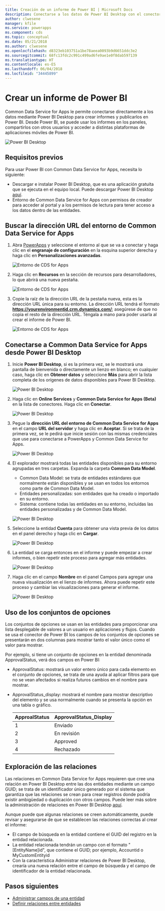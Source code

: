 ```yaml
---
title: Creación de un informe de Power BI | Microsoft Docs
description: Conectarse a los datos de Power BI Desktop con el conector de Common Data Service for Apps.
author: clwesene
manager: kfile
ms.service: powerapps
ms.component: cds
ms.topic: conceptual
ms.date: 05/21/2018
ms.author: clwesene
ms.openlocfilehash: d8323eb103751a1be78aeea0093b9d6651ddc3e2
ms.sourcegitcommit: 68fc13fdc2c991c499ad6fe9ae1e0f8dab597139
ms.translationtype: HT
ms.contentlocale: es-ES
ms.lasthandoff: 06/04/2018
ms.locfileid: "34445899"
---
```

# <a name="create-a-power-bi-report"></a>Crear un informe de Power BI
Common Data Service for Apps le permite conectarse directamente a los datos mediante Power BI Desktop para crear informes y publicarlos en Power BI. Desde Power BI, se puede usar los informes en los paneles, compartirlos con otros usuarios y acceder a distintas plataformas de aplicaciones móviles de Power BI.

![Power BI Desktop](./media/data-platform-cds-powerbi-connector/PBIDesktop.png "Power BI Desktop")

## <a name="prerequisites"></a>Requisitos previos

Para usar Power BI con Common Data Service for Apps, necesita lo siguiente:

* Descargar e instalar Power BI Desktop, que es una aplicación gratuita que se ejecuta en el equipo local. Puede descargar Power BI Desktop [aquí](https://powerbi.microsoft.com/desktop/).
* Entorno de Common Data Service for Apps con permisos de creador para acceder al portal y a los permisos de lectura para tener acceso a los datos dentro de las entidades.

## <a name="finding-your-common-data-service-for-apps-environment-url"></a>Buscar la dirección URL del entorno de Common Data Service for Apps

1. Abra [PowerApps](https://web.powerapps.com) y seleccione el entorno al que se va a conectar y haga clic en el **engranaje de configuración** en la esquina superior derecha y haga clic en **Personalizaciones avanzadas**.

    ![Entorno de CDS for Apps](./media/data-platform-cds-powerbi-connector/CDSEnv1.png "Entorno de CDS for Apps")

2. Haga clic en **Recursos** en la sección de recursos para desarrolladores, lo que abrirá una nueva pestaña.

    ![Entorno de CDS for Apps](./media/data-platform-cds-powerbi-connector/CDSEnv2.png "Entorno de CDS for Apps")

3. Copie la raíz de la dirección URL de la pestaña nueva, esta es la dirección URL única para su entorno. La dirección URL tendrá el formato **https://yourenvironmentid.crm.dynamics.com/**; asegúrese de que no copia el resto de la dirección URL. Téngala a mano para poder usarla al crear el informe de Power BI.

    ![Entorno de CDS for Apps](./media/data-platform-cds-powerbi-connector/CDSEnv3.png "Entorno de CDS for Apps")

## <a name="connecting-to-common-data-service-for-apps-from-power-bi-desktop"></a>Conectarse a Common Data Service for Apps desde Power BI Desktop

1. Inicie **Power BI Desktop**, si es la primera vez, se le mostrará una pantalla de bienvenida o directamente un lienzo en blanco; en cualquier caso, haga clic en **Obtener datos** y seleccione **Más** para abrir la lista completa de los orígenes de datos disponibles para Power BI Desktop.

    ![Power BI Desktop](./media/data-platform-cds-powerbi-connector/CreateReport1.png "Power BI Desktop")

2. Haga clic en **Online Services** y **Common Data Service for Apps (Beta)** en la lista de conectores. Haga clic en **Conectar**.

    ![Power BI Desktop](./media/data-platform-cds-powerbi-connector/CreateReport2.png "Power BI Desktop")

3. Pegue la **dirección URL del entorno de Common Data Service for Apps** en el campo **URL del servidor** y haga clic en **Aceptar**. Si se trata de la primera vez, se le pedirá que inicie sesión con las mismas credenciales que use para conectarse a PowerApps y Common Data Service for Apps.

    ![Power BI Desktop](./media/data-platform-cds-powerbi-connector/CreateReport3.png "Power BI Desktop")

4. El explorador mostrará todas las entidades disponibles para su entorno agrupadas en tres carpetas. Expanda la carpeta **Common Data Model**.

    * Common Data Model: se trata de entidades estándares que normalmente están disponibles y se usan en todos los entornos como parte de Common Data Model.
    * Entidades personalizadas: son entidades que ha creado o importado en su entorno.
    * Sistema: contiene todas las entidades en su entorno, incluidas las entidades personalizadas y de Common Data Model.

    ![Power BI Desktop](./media/data-platform-cds-powerbi-connector/CreateReport4.png "Power BI Desktop")

5. Seleccione la entidad **Cuenta** para obtener una vista previa de los datos en el panel derecho y haga clic en **Cargar**.

    ![Power BI Desktop](./media/data-platform-cds-powerbi-connector/CreateReport5.png "Power BI Desktop")

6. La entidad se carga entonces en el informe y puede empezar a crear informes, o bien repetir este proceso para agregar más entidades.

    ![Power BI Desktop](./media/data-platform-cds-powerbi-connector/CreateReport6.png "Power BI Desktop")

7. Haga clic en el campo **Nombre** en el panel Campos para agregar una nueva visualización en el lienzo de informes. Ahora puede repetir este proceso y cambiar las visualizaciones para generar el informe.

    ![Power BI Desktop](./media/data-platform-cds-powerbi-connector/CreateReport7.png "Power BI Desktop")


## <a name="using-option-sets"></a>Uso de los conjuntos de opciones

Los conjuntos de opciones se usan en las entidades para proporcionar una lista desplegable de valores a un usuario en aplicaciones y flujos. Cuando se usa el conector de Power BI los campos de los conjuntos de opciones se presentarán en dos columnas para mostrar tanto el valor único como el valor para mostrar.

Por ejemplo, si tiene un conjunto de opciones en la entidad denominada ApprovalStatus, verá dos campos en Power BI:

* ApprovalStatus: mostrará un valor entero único para cada elemento en el conjunto de opciones, se trata de una ayuda al aplicar filtros para que no se vean afectados si realiza futuros cambios en el nombre para mostrar.
* ApprovalStatus_display: mostrará el nombre para mostrar descriptivo del elemento y se usa normalmente cuando se presenta la opción en una tabla o gráfico.

    |ApproalStatus|ApprovalStatus_Display|
    |---------|---------|
    1|Enviado
    2|En revisión
    3|Approved
    4|Rechazado

## <a name="navigating-relationships"></a>Exploración de las relaciones

Las relaciones en Common Data Service for Apps requieren que cree una relación en Power BI Desktop entre las dos entidades mediante un campo GUID; se trata de un identificador único generado por el sistema que garantiza que las relaciones se crean para crear registros donde podría existir ambigüedad o duplicación con otros campos. Puede leer más sobre la administración de relaciones en Power BI Desktop [aquí](https://docs.microsoft.com/power-bi/desktop-create-and-manage-relationships).

Aunque puede que algunas relaciones se creen automáticamente, puede revisar y asegurarse de que se establecen las relaciones correctas al crear el informe:

* El campo de búsqueda en la entidad contiene el GUID del registro en la entidad relacionada.
* La entidad relacionada tendrán un campo con el formato "[EntityName]id", que contiene el GUID; por ejemplo, Accountid o MyCustomEntityid
* Con la característica Administrar relaciones de Power BI Desktop, crearía una nueva relación entre el campo de búsqueda y el campo de identificador de la entidad relacionada.


## <a name="next-steps"></a>Pasos siguientes
* [Administrar campos de una entidad](data-platform-manage-fields.md)
* [Definir relaciones entre entidades](data-platform-entity-lookup.md)


